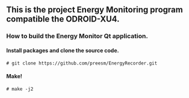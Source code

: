 ## This is the project Energy Monitoring program compatible the ODROID-XU4.
### How to build the Energy Monitor Qt application.

#### Install packages and clone the source code.

```
# git clone https://github.com/preesm/EnergyRecorder.git
```
#### Make!
```
# make -j2
```
